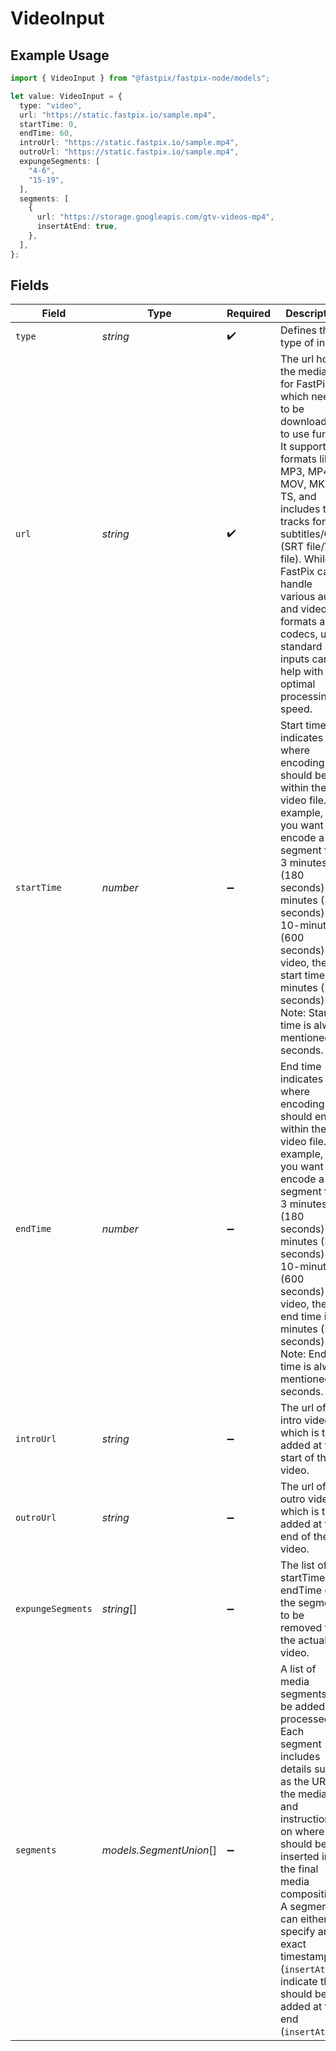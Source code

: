 # VideoInput

## Example Usage

```typescript
import { VideoInput } from "@fastpix/fastpix-node/models";

let value: VideoInput = {
  type: "video",
  url: "https://static.fastpix.io/sample.mp4",
  startTime: 0,
  endTime: 60,
  introUrl: "https://static.fastpix.io/sample.mp4",
  outroUrl: "https://static.fastpix.io/sample.mp4",
  expungeSegments: [
    "4-6",
    "15-19",
  ],
  segments: [
    {
      url: "https://storage.googleapis.com/gtv-videos-mp4",
      insertAtEnd: true,
    },
  ],
};
```

## Fields

| Field                                                                                                                                                                                                                                                                                                                                         | Type                                                                                                                                                                                                                                                                                                                                          | Required                                                                                                                                                                                                                                                                                                                                      | Description                                                                                                                                                                                                                                                                                                                                   | Example                                                                                                                                                                                                                                                                                                                                       |
| --------------------------------------------------------------------------------------------------------------------------------------------------------------------------------------------------------------------------------------------------------------------------------------------------------------------------------------------- | --------------------------------------------------------------------------------------------------------------------------------------------------------------------------------------------------------------------------------------------------------------------------------------------------------------------------------------------- | --------------------------------------------------------------------------------------------------------------------------------------------------------------------------------------------------------------------------------------------------------------------------------------------------------------------------------------------- | --------------------------------------------------------------------------------------------------------------------------------------------------------------------------------------------------------------------------------------------------------------------------------------------------------------------------------------------- | --------------------------------------------------------------------------------------------------------------------------------------------------------------------------------------------------------------------------------------------------------------------------------------------------------------------------------------------- |
| `type`                                                                                                                                                                                                                                                                                                                                        | *string*                                                                                                                                                                                                                                                                                                                                      | :heavy_check_mark:                                                                                                                                                                                                                                                                                                                            | Defines the type of input.<br/>                                                                                                                                                                                                                                                                                                               | video                                                                                                                                                                                                                                                                                                                                         |
| `url`                                                                                                                                                                                                                                                                                                                                         | *string*                                                                                                                                                                                                                                                                                                                                      | :heavy_check_mark:                                                                                                                                                                                                                                                                                                                            | The url hosts the media file for FastPix, which needs to be downloaded to use further. It supports formats like MP3, MP4, MOV, MKV, or TS, and includes text tracks for subtitles/CC (SRT file/VTT file). While FastPix can handle various audio and video formats and codecs, using standard inputs can help with optimal processing speed.<br/> | https://static.fastpix.io/sample.mp4                                                                                                                                                                                                                                                                                                          |
| `startTime`                                                                                                                                                                                                                                                                                                                                   | *number*                                                                                                                                                                                                                                                                                                                                      | :heavy_minus_sign:                                                                                                                                                                                                                                                                                                                            | Start time indicates where encoding should begin within the video file. For example, if you want to encode a segment from 3 minutes (180 seconds) to 6 minutes (360 seconds) in a 10-minute (600 seconds) video, the start time is 3 minutes (180 seconds). Note: Start time is always mentioned in seconds.<br/>                             | 0                                                                                                                                                                                                                                                                                                                                             |
| `endTime`                                                                                                                                                                                                                                                                                                                                     | *number*                                                                                                                                                                                                                                                                                                                                      | :heavy_minus_sign:                                                                                                                                                                                                                                                                                                                            | End time indicates where encoding should end within the video file. For example, if you want to encode a segment from 3 minutes (180 seconds) to 6 minutes (360 seconds) in a 10-minute (600 seconds) video, the end time is 6 minutes (360 seconds). Note: End time is always mentioned in seconds.<br/>                                     | 60                                                                                                                                                                                                                                                                                                                                            |
| `introUrl`                                                                                                                                                                                                                                                                                                                                    | *string*                                                                                                                                                                                                                                                                                                                                      | :heavy_minus_sign:                                                                                                                                                                                                                                                                                                                            | The url of the intro video which is to be added at the start of the video.<br/>                                                                                                                                                                                                                                                               | https://static.fastpix.io/sample.mp4                                                                                                                                                                                                                                                                                                          |
| `outroUrl`                                                                                                                                                                                                                                                                                                                                    | *string*                                                                                                                                                                                                                                                                                                                                      | :heavy_minus_sign:                                                                                                                                                                                                                                                                                                                            | The url of the outro video which is to be added at the end of the video.<br/>                                                                                                                                                                                                                                                                 | https://static.fastpix.io/sample.mp4                                                                                                                                                                                                                                                                                                          |
| `expungeSegments`                                                                                                                                                                                                                                                                                                                             | *string*[]                                                                                                                                                                                                                                                                                                                                    | :heavy_minus_sign:                                                                                                                                                                                                                                                                                                                            | The list of the startTime-endTime of the segments to be removed from the actual video.<br/>                                                                                                                                                                                                                                                   | [<br/>"4-6",<br/>"15-19"<br/>]                                                                                                                                                                                                                                                                                                                |
| `segments`                                                                                                                                                                                                                                                                                                                                    | *models.SegmentUnion*[]                                                                                                                                                                                                                                                                                                                       | :heavy_minus_sign:                                                                                                                                                                                                                                                                                                                            | A list of media segments to be added or processed. Each segment includes details such as the URL of the media file and instructions on where it should be inserted in the final media composition. A segment can either specify an exact timestamp  (`insertAt`) or indicate that it should be added at the end (`insertAtEnd`).              |                                                                                                                                                                                                                                                                                                                                               |